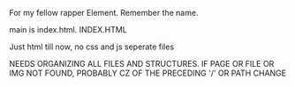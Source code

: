 For my fellow rapper Element.
Remember the name.


main is index.html.
INDEX.HTML

Just html till now, no css and js seperate files


NEEDS ORGANIZING ALL FILES AND STRUCTURES. 
IF PAGE OR FILE OR IMG NOT FOUND, PROBABLY CZ OF THE PRECEDING '/' OR PATH CHANGE